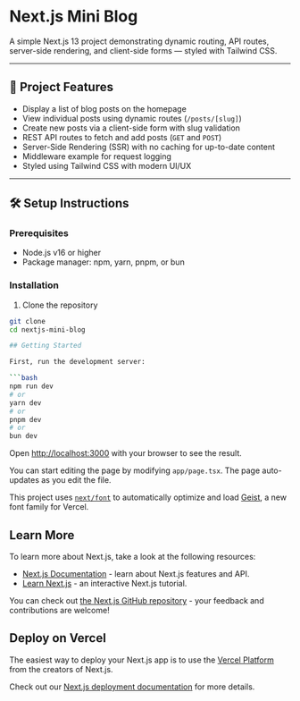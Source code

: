 # Next.js Mini Blog

A simple Next.js 13 project demonstrating dynamic routing, API routes, server-side rendering, and client-side forms — styled with Tailwind CSS.

---

## 🚀 Project Features

- Display a list of blog posts on the homepage
- View individual posts using dynamic routes (`/posts/[slug]`)
- Create new posts via a client-side form with slug validation
- REST API routes to fetch and add posts (`GET` and `POST`)
- Server-Side Rendering (SSR) with no caching for up-to-date content
- Middleware example for request logging
- Styled using Tailwind CSS with modern UI/UX

---

## 🛠️ Setup Instructions

### Prerequisites

- Node.js v16 or higher
- Package manager: npm, yarn, pnpm, or bun

### Installation

1. Clone the repository

```bash
git clone 
cd nextjs-mini-blog

## Getting Started

First, run the development server:

```bash
npm run dev
# or
yarn dev
# or
pnpm dev
# or
bun dev
```

Open [http://localhost:3000](http://localhost:3000) with your browser to see the result.

You can start editing the page by modifying `app/page.tsx`. The page auto-updates as you edit the file.

This project uses [`next/font`](https://nextjs.org/docs/app/building-your-application/optimizing/fonts) to automatically optimize and load [Geist](https://vercel.com/font), a new font family for Vercel.

## Learn More

To learn more about Next.js, take a look at the following resources:

- [Next.js Documentation](https://nextjs.org/docs) - learn about Next.js features and API.
- [Learn Next.js](https://nextjs.org/learn) - an interactive Next.js tutorial.

You can check out [the Next.js GitHub repository](https://github.com/vercel/next.js) - your feedback and contributions are welcome!

## Deploy on Vercel

The easiest way to deploy your Next.js app is to use the [Vercel Platform](https://vercel.com/new?utm_medium=default-template&filter=next.js&utm_source=create-next-app&utm_campaign=create-next-app-readme) from the creators of Next.js.

Check out our [Next.js deployment documentation](https://nextjs.org/docs/app/building-your-application/deploying) for more details.
